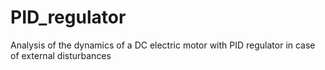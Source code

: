 # PID_regulator
Analysis of the dynamics of a DC electric motor with PID regulator in case of external disturbances
